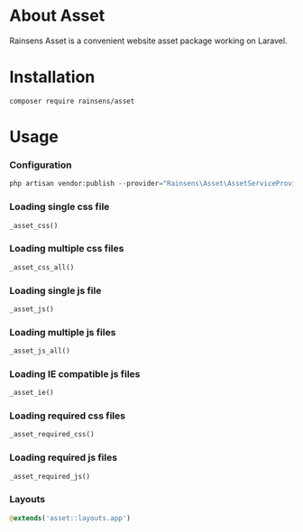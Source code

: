 # About Asset

Rainsens Asset is a convenient website asset package working on Laravel.

# Installation

```
composer require rainsens/asset
```

# Usage
### Configuration
```php
php artisan vendor:publish --provider="Rainsens\Asset\AssetServiceProvider" --tag="config"
```

### Loading single css file
```php
_asset_css()
```

### Loading multiple css files
```php
_asset_css_all()
```

### Loading single js file
```php
_asset_js()
```

### Loading multiple js files
```php
_asset_js_all()
```

### Loading IE compatible js files
```php
_asset_ie()
```

### Loading required css files
```php
_asset_required_css()
```

### Loading required js files
```php
_asset_required_js()
```

### Layouts
```php
@extends('asset::layouts.app')
```
